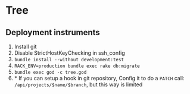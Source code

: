 # Tree

## Deployment instruments
1. Install git
2. Disable StrictHostKeyChecking in ssh_config
3. `bundle install --without development:test`
4. `RACK_ENV=production bundle exec rake db:migrate`
5. `bundle exec god -c tree.god`
6. \* If you can setup a hook in git repository,
    Config it to do a `PATCH` call: `/api/projects/$name/$branch`,
    but this way is limited